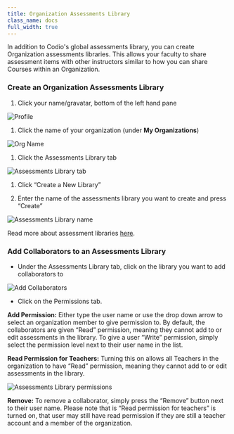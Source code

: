 ```yaml
---
title: Organization Assessments Library
class_name: docs
full_width: true
---
```


In addition to Codio's global assessments library, you can create Organization assessments libraries. This allows your faculty to share assessment items with other instructors similar to how you can share Courses within an Organization.

### Create an Organization Assessments Library

1. Click your name/gravatar, bottom of the left hand pane
<img alt="Profile" src="/img/docs/class_administration/profilepic.png" class="simple"/>

1. Click the name of your organization (under **My Organizations**)
<img alt="Org Name" src="/img/docs/class_administration/addteachers/myschoolorg.png" class="simple"/>

1. Click the Assessments Library tab 
<img alt="Assessments Library tab" src="/img/docs/librarytab.png" class="simple"/>

1. Click “Create a New Library”

1. Enter the name of the assessments library you want to create and press “Create”
<img alt="Assessments Library name" src="/img/docs/namelibrary.png" class="simple"/>

Read more about assessment libraries [here](/docs/content/authoring/assessments-library/overview).

### Add Collaborators to an Assessments Library

* Under the Assessments Library tab, click on the library you want to add collaborators to
<img alt="Add Collaborators" src="/img/docs/librarysettings.png" class="simple"/>

<a name="orgLibPermissions"></a>
* Click on the Permissions tab.
	
**Add Permission:** Either type the user name or use the drop down arrow to select an organization member to give permission to. By default, the collaborators are given “Read” permission, meaning they cannot add to or edit assessments in the library. To give a user “Write” permission, simply select the permission level next to their user name in the list.

**Read Permission for Teachers:**  Turning this on allows all Teachers in the organization to have “Read” permission, meaning they cannot add to or edit assessments in the library.

<img alt="Assessments Library permissions" src="/img/docs/librarypermissions.png" class="simple"/>

**Remove:** To remove a collaborator, simply press the “Remove” button next to their user name. Please note that is “Read permission for teachers” is turned on, that user may still have read permission if they are still a teacher account and a member of the organization.